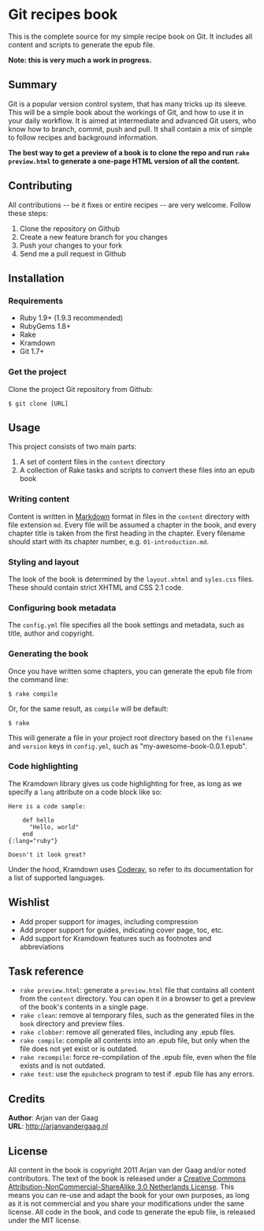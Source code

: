 # Git recipes book

This is the complete source for my simple recipe book on Git. It includes all content and scripts to generate the epub file.

**Note: this is very much a work in progress.**

## Summary

Git is a popular version control system, that has many tricks up its sleeve. This will be a simple book about the workings of Git, and how to use it in your daily workflow. It is aimed at intermediate and advanced Git users, who know how to branch, commit, push and pull. It shall contain a mix of simple to follow recipes and background information.

**The best way to get a preview of a book is to clone the repo and run `rake preview.html` to generate a one-page HTML version of all the content.**

## Contributing

All contributions -- be it fixes or entire recipes -- are very welcome. Follow these steps:

1. Clone the repository on Github
2. Create a new feature branch for you changes
3. Push your changes to your fork
4. Send me a pull request in Github

## Installation

### Requirements

* Ruby 1.9+ (1.9.3 recommended)
* RubyGems 1.8+
* Rake
* Kramdown
* Git 1.7+

### Get the project

Clone the project Git repository from Github:

    $ git clone [URL]

## Usage

This project consists of two main parts:

1. A set of content files in the `content` directory
2. A collection of Rake tasks and scripts to convert these files into an epub book

### Writing content

Content is written in [Markdown][] format in files in the `content` directory with file extension `md`. Every file will be assumed a chapter in the book, and every chapter title is taken from the first heading in the chapter. Every filename should start with its chapter number, e.g. `01-introduction.md`.

### Styling and layout

The look of the book is determined by the `layout.xhtml` and `syles.css` files. These should contain strict XHTML and CSS 2.1 code.

### Configuring book metadata

The `config.yml` file specifies all the book settings and metadata, such as title, author and copyright.

### Generating the book

Once you have written some chapters, you can generate the epub file from the command line:

    $ rake compile

Or, for the same result, as `compile` will be default:

    $ rake

This will generate a file in your project root directory based on the `filename` and `version` keys in `config.yml`, such as "my-awesome-book-0.0.1.epub".

### Code highlighting

The Kramdown library gives us code highlighting for free, as long as we specify a `lang` attribute on a code block like so:

    Here is a code sample:

        def hello
          "Hello, world"
        end
    {:lang="ruby"}

    Doesn't it look great?

Under the hood, Kramdown uses [Coderay][], so refer to its documentation for a list of supported languages.

## Wishlist

* Add proper support for images, including compression
* Add proper support for guides, indicating cover page, toc, etc.
* Add support for Kramdown features such as footnotes and abbreviations

## Task reference

* `rake preview.html`: generate a `preview.html` file that contains all content from the `content` directory. You can open it in a browser to get a preview of the book's contents in a single page.
* `rake clean`: remove al temporary files, such as the generated files in the `book` directory and preview files.
* `rake clobber`: remove all generated files, including any .epub files.
* `rake compile`: compile all contents into an .epub file, but only when the file does not yet exist or is outdated.
* `rake recompile`: force re-compilation of the .epub file, even when the file exists and is not outdated.
* `rake test`: use the `epubcheck` program to test if .epub file has any errors.

## Credits

**Author**: Arjan van der Gaag  
**URL**: http://arjanvandergaag.nl

## License

All content in the book is copyright 2011 Arjan van der Gaag and/or noted contributors. The text of the book is released under a [Creative Commons Attribution-NonCommercial-ShareAlike 3.0 Netherlands License][cc]. This means you can re-use and adapt the book for your own purposes, as long as it is not commercial and you share your modifications under the same license. All code in the book, and code to generate the epub file, is released under the MIT license.

[RVM]: http://beginrescueend.com
[Rbenv]: http://rbenv.org
[Markdown]: http://daringfireball.org/projects/markdown
[Coderay]: http://coderay.rubychan.de/ 
[cc]: http://creativecommons.org/licenses/by-nc-sa/3.0/nl/
